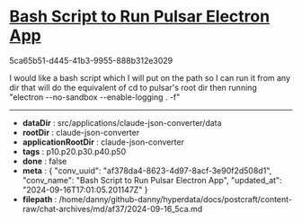 # [Bash Script to Run Pulsar Electron App](https://claude.ai/chat/af378da4-8623-4d97-8acf-3e90f2d508d1)

5ca65b51-d445-41b3-9955-888b312e3029

I would like a bash script which I will put on the path so I can run it from any dir that will do the equivalent of cd to pulsar's root dir then running 
"electron --no-sandbox --enable-logging . -f"

---

* **dataDir** : src/applications/claude-json-converter/data
* **rootDir** : claude-json-converter
* **applicationRootDir** : claude-json-converter
* **tags** : p10.p20.p30.p40.p50
* **done** : false
* **meta** : {
  "conv_uuid": "af378da4-8623-4d97-8acf-3e90f2d508d1",
  "conv_name": "Bash Script to Run Pulsar Electron App",
  "updated_at": "2024-09-16T17:01:05.201147Z"
}
* **filepath** : /home/danny/github-danny/hyperdata/docs/postcraft/content-raw/chat-archives/md/af37/2024-09-16_5ca.md